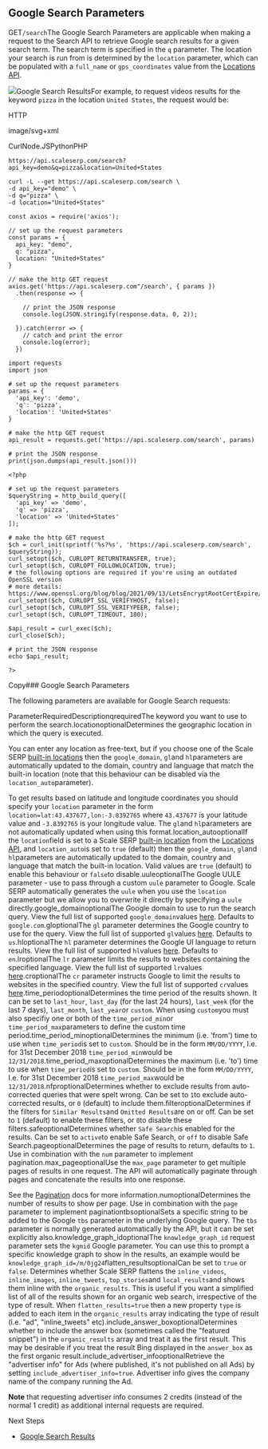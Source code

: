 Google Search Parameters
------------------------

GET`/search`The Google Search Parameters are applicable when making a request to the Search API to retrieve Google search results for a given search term. The search term is specified in the `q` parameter. The location your search is run from is determined by the `location` parameter, which can be populated with a `full_name` or `gps_coordinates` value from the [Locations API](/docs/locations-api).

![](https://apiimages.imgix.net/scaleserp/images/png/docs/google_search.png?auto=format&ixlib=react-9.5.1-beta.1&w=600)Google Search ResultsFor example, to request videos results for the keyword `pizza` in the location `United States`, the request would be:



HTTP



image/svg+xml
































CurlNode.JSPythonPHP
```
https://api.scaleserp.com/search?api_key=demo&q=pizza&location=United+States
```

```
curl -L --get https://api.scaleserp.com/search \
-d api_key="demo" \
-d q="pizza" \
-d location="United+States"
```

```
const axios = require('axios');

// set up the request parameters
const params = {
  api_key: "demo",
  q: "pizza",
  location: "United+States"
}

// make the http GET request
axios.get('https://api.scaleserp.com"/search', { params })
  .then(response => {

    // print the JSON response
    console.log(JSON.stringify(response.data, 0, 2));

  }).catch(error => {
    // catch and print the error
    console.log(error);
  })
```

```
import requests
import json

# set up the request parameters
params = {
  'api_key': 'demo',
  'q': 'pizza',
  'location': 'United+States'
}

# make the http GET request
api_result = requests.get('https://api.scaleserp.com/search', params)

# print the JSON response
print(json.dumps(api_result.json()))
```

```
<?php
      
# set up the request parameters
$queryString = http_build_query([
  'api_key' => 'demo',
  'q' => 'pizza',
  'location' => 'United+States'
]);

# make the http GET request
$ch = curl_init(sprintf('%s?%s', 'https://api.scaleserp.com/search', $queryString));
curl_setopt($ch, CURLOPT_RETURNTRANSFER, true);
curl_setopt($ch, CURLOPT_FOLLOWLOCATION, true);
# the following options are required if you're using an outdated OpenSSL version
# more details: https://www.openssl.org/blog/blog/2021/09/13/LetsEncryptRootCertExpire/
curl_setopt($ch, CURLOPT_SSL_VERIFYHOST, false);
curl_setopt($ch, CURLOPT_SSL_VERIFYPEER, false);
curl_setopt($ch, CURLOPT_TIMEOUT, 180);

$api_result = curl_exec($ch);
curl_close($ch);

# print the JSON response
echo $api_result;

?>
```
Copy### Google Search Parameters

The following parameters are available for Google Search requests:

ParameterRequiredDescriptionqrequiredThe keyword you want to use to perform the search.locationoptionalDetermines the geographic location in which the query is executed.  
  
You can enter any location as free-text, but if you choose one of the Scale SERP [built-in locations](/docs/locations-api) then the `google_domain`, `gl`and `hl`parameters are automatically updated to the domain, country and language that match the built-in location (note that this behaviour can be disabled via the `location_auto`parameter).  
  
To get results based on latitude and longitude coordinates you should specify your `location` parameter in the form `location=lat:43.437677,lon:-3.8392765` where `43.437677` is your latitude value and `-3.8392765` is your longitude value. The `gl`and `hl`parameters are not automatically updated when using this format.location\_autooptionalIf the `location`field is set to a Scale SERP [built-in location](/docs/locations-api) from the [Locations API](/docs/locations-api), and `location_auto`is set to `true` (default) then the `google_domain`, `gl`and `hl`parameters are automatically updated to the domain, country and language that match the built-in location. Valid values are `true` (default) to enable this behaviour or `false`to disable.uuleoptionalThe Google UULE parameter - use to pass through a custom `uule` parameter to Google. Scale SERP automatically generates the `uule` when you use the `location` parameter but we allow you to overwrite it directly by specifying a `uule` directly.google\_domainoptionalThe Google domain to use to run the search query. View the full list of supported `google_domain`values [here](/docs/search-api/reference/google-domains). Defaults to `google.com`.gloptionalThe `gl` parameter determines the Google country to use for the query. View the full list of supported `gl`values [here](/docs/search-api/reference/google-countries). Defaults to `us`.hloptionalThe `hl` parameter determines the Google UI language to return results. View the full list of supported `hl`values [here](/docs/search-api/reference/google-languages). Defaults to `en`.lroptionalThe `lr` parameter limits the results to websites containing the specified language. View the full list of supported `lr`values [here](/docs/search-api/reference/google-lr-languages).croptionalThe `cr` parameter instructs Google to limit the results to websites in the specified country. View the full list of supported `cr`values [here](/docs/search-api/reference/google-cr-countries).time\_periodoptionalDetermines the time period of the results shown. It can be set to `last_hour`, `last_day` (for the last 24 hours), `last_week` (for the last 7 days), `last_month`, `last_year`or `custom`. When using `custom`you must also specifiy one or both of the `time_period_min`or `time_period_max`parameters to define the custom time period.time\_period\_minoptionalDetermines the minimum (i.e. 'from') time to use when `time_period`is set to `custom`. Should be in the form `MM/DD/YYYY`, I.e. for 31st December 2018 `time_period_min`would be `12/31/2018`.time\_period\_maxoptionalDetermines the maximum (i.e. 'to') time to use when `time_period`is set to `custom`. Should be in the form `MM/DD/YYYY`, I.e. for 31st December 2018 `time_period_max`would be `12/31/2018`.nfproptionalDetermines whether to exclude results from auto-corrected queries that were spelt wrong. Can be set to `1`to exclude auto-corrected results, or `0` (default) to include them.filteroptionalDetermines if the filters for `Similar Results`and `Omitted Results`are on or off. Can be set to `1` (default) to enable these filters, or `0`to disable these filters.safeoptionalDetermines whether `Safe Search`is enabled for the results. Can be set to `active`to enable Safe Search, or `off` to disable Safe Search.pageoptionalDetermines the page of results to return, defaults to `1`. Use in combination with the `num` parameter to implement pagination.max\_pageoptionalUse the `max_page` parameter to get multiple pages of results in one request. The API will automatically paginate through pages and concatenate the results into one response.  
  
See the [Pagination](/docs/search-api/pagination) docs for more information.numoptionalDetermines the number of results to show per page. Use in combination with the `page` parameter to implement paginationtbsoptionalSets a specific string to be added to the Google `tbs` parameter in the underlying Google query. The `tbs` parameter is normally generated automatically by the API, but it can be set explicitly also.knowledge\_graph\_idoptionalThe `knowledge_graph_id` request parameter sets the `kgmid` Google parameter. You can use this to prompt a specific knowledge graph to show in the results, an example would be `knowledge_graph_id=/m/0jg24`flatten\_resultsoptionalCan be set to `true` or `false`. Determines whether Scale SERP flattens the `inline_videos`, `inline_images`, `inline_tweets`, `top_stories`and `local_results`and shows them inline with the `organic_results`. This is useful if you want a simplified list of all of the results shown for an organic web search, irrespective of the type of result. When `flatten_results=true` then a new property `type` is added to each item in the `organic_results` array indicating the type of result (i.e. "ad", "inline\_tweets" etc).include\_answer\_boxoptionalDetermines whether to include the answer box (sometimes called the "featured snippet") in the `organic_results` array and treat it as the first result. This may be desirable if you treat the result Bing displayed in the `answer_box` as the first organic result.include\_advertiser\_infooptionalRetrieve the "advertiser info" for Ads (where published, it's not published on all Ads) by setting `include_advertiser_info=true`. Advertiser info gives the company name of the company running the Ad.  
  
**Note** that requesting advertiser info consumes 2 credits (instead of the normal 1 credit) as additional internal requests are required.  
  
![]()Next Steps

* [Google Search Results](/docs/search-api/results/google/search)
